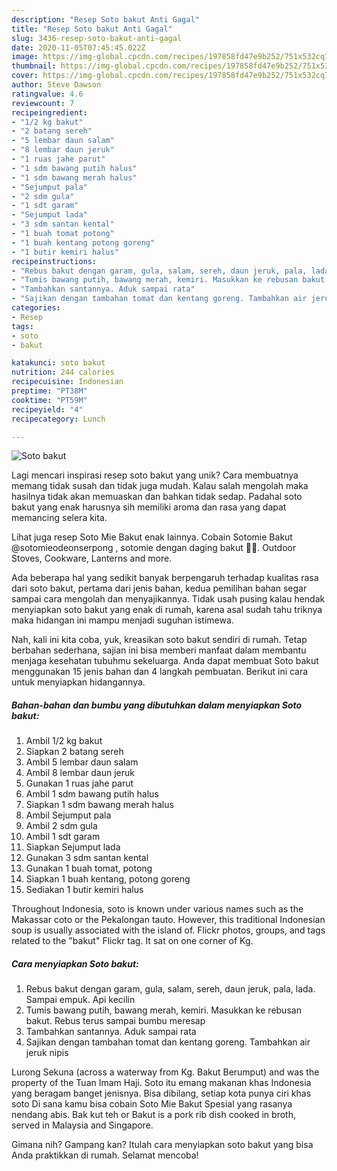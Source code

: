 ```yaml
---
description: "Resep Soto bakut Anti Gagal"
title: "Resep Soto bakut Anti Gagal"
slug: 3436-resep-soto-bakut-anti-gagal
date: 2020-11-05T07:45:45.022Z
image: https://img-global.cpcdn.com/recipes/197858fd47e9b252/751x532cq70/soto-bakut-foto-resep-utama.jpg
thumbnail: https://img-global.cpcdn.com/recipes/197858fd47e9b252/751x532cq70/soto-bakut-foto-resep-utama.jpg
cover: https://img-global.cpcdn.com/recipes/197858fd47e9b252/751x532cq70/soto-bakut-foto-resep-utama.jpg
author: Steve Dawson
ratingvalue: 4.6
reviewcount: 7
recipeingredient:
- "1/2 kg bakut"
- "2 batang sereh"
- "5 lembar daun salam"
- "8 lembar daun jeruk"
- "1 ruas jahe parut"
- "1 sdm bawang putih halus"
- "1 sdm bawang merah halus"
- "Sejumput pala"
- "2 sdm gula"
- "1 sdt garam"
- "Sejumput lada"
- "3 sdm santan kental"
- "1 buah tomat potong"
- "1 buah kentang potong goreng"
- "1 butir kemiri halus"
recipeinstructions:
- "Rebus bakut dengan garam, gula, salam, sereh, daun jeruk, pala, lada. Sampai empuk. Api kecilin"
- "Tumis bawang putih, bawang merah, kemiri. Masukkan ke rebusan bakut. Rebus terus sampai bumbu meresap"
- "Tambahkan santannya. Aduk sampai rata"
- "Sajikan dengan tambahan tomat dan kentang goreng. Tambahkan air jeruk nipis"
categories:
- Resep
tags:
- soto
- bakut

katakunci: soto bakut 
nutrition: 244 calories
recipecuisine: Indonesian
preptime: "PT38M"
cooktime: "PT59M"
recipeyield: "4"
recipecategory: Lunch

---
```



![Soto bakut](https://img-global.cpcdn.com/recipes/197858fd47e9b252/751x532cq70/soto-bakut-foto-resep-utama.jpg)

Lagi mencari inspirasi resep soto bakut yang unik? Cara membuatnya memang tidak susah dan tidak juga mudah. Kalau salah mengolah maka hasilnya tidak akan memuaskan dan bahkan tidak sedap. Padahal soto bakut yang enak harusnya sih memiliki aroma dan rasa yang dapat memancing selera kita.

Lihat juga resep Soto Mie Bakut enak lainnya. Cobain Sotomie Bakut @sotomieodeonserpong , sotomie dengan daging bakut 🤤🤤. Outdoor Stoves, Cookware, Lanterns and more.

Ada beberapa hal yang sedikit banyak berpengaruh terhadap kualitas rasa dari soto bakut, pertama dari jenis bahan, kedua pemilihan bahan segar sampai cara mengolah dan menyajikannya. Tidak usah pusing kalau hendak menyiapkan soto bakut yang enak di rumah, karena asal sudah tahu triknya maka hidangan ini mampu menjadi suguhan istimewa.


Nah, kali ini kita coba, yuk, kreasikan soto bakut sendiri di rumah. Tetap berbahan sederhana, sajian ini bisa memberi manfaat dalam membantu menjaga kesehatan tubuhmu sekeluarga. Anda dapat membuat Soto bakut menggunakan 15 jenis bahan dan 4 langkah pembuatan. Berikut ini cara untuk menyiapkan hidangannya.

<!--inarticleads1-->

##### Bahan-bahan dan bumbu yang dibutuhkan dalam menyiapkan Soto bakut:

1. Ambil 1/2 kg bakut
1. Siapkan 2 batang sereh
1. Ambil 5 lembar daun salam
1. Ambil 8 lembar daun jeruk
1. Gunakan 1 ruas jahe parut
1. Ambil 1 sdm bawang putih halus
1. Siapkan 1 sdm bawang merah halus
1. Ambil Sejumput pala
1. Ambil 2 sdm gula
1. Ambil 1 sdt garam
1. Siapkan Sejumput lada
1. Gunakan 3 sdm santan kental
1. Gunakan 1 buah tomat, potong
1. Siapkan 1 buah kentang, potong goreng
1. Sediakan 1 butir kemiri halus


Throughout Indonesia, soto is known under various names such as the Makassar coto or the Pekalongan tauto. However, this traditional Indonesian soup is usually associated with the island of. Flickr photos, groups, and tags related to the &#34;bakut&#34; Flickr tag. It sat on one corner of Kg. 

<!--inarticleads2-->

##### Cara menyiapkan Soto bakut:

1. Rebus bakut dengan garam, gula, salam, sereh, daun jeruk, pala, lada. Sampai empuk. Api kecilin
1. Tumis bawang putih, bawang merah, kemiri. Masukkan ke rebusan bakut. Rebus terus sampai bumbu meresap
1. Tambahkan santannya. Aduk sampai rata
1. Sajikan dengan tambahan tomat dan kentang goreng. Tambahkan air jeruk nipis


Lurong Sekuna (across a waterway from Kg. Bakut Berumput) and was the property of the Tuan Imam Haji. Soto itu emang makanan khas Indonesia yang beragam banget jenisnya. Bisa dibilang, setiap kota punya ciri khas soto Di sana kamu bisa cobain Soto Mie Bakut Spesial yang rasanya nendang abis. Bak kut teh or Bakut is a pork rib dish cooked in broth, served in Malaysia and Singapore. 

Gimana nih? Gampang kan? Itulah cara menyiapkan soto bakut yang bisa Anda praktikkan di rumah. Selamat mencoba!
